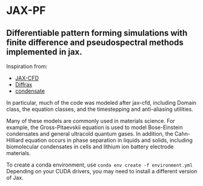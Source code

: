# JAX-PF
## Differentiable pattern forming simulations with finite difference and pseudospectral methods implemented in jax.

Inspiration from:
- [JAX-CFD](https://github.com/google/jax-cfd)
- [Diffrax](https://github.com/patrick-kidger/diffrax)
- [condensate](https://github.com/biswaroopmukherjee/condensate)

In particular, much of the code was modeled after jax-cfd, including Domain class, the equation classes, and the timestepping and anti-aliasing utilities.

Many of these models are commonly used in materials science. For example, the Gross-Pitaevskii equation is used to model Bose-Einstein condensates and general ultracold quantum gases. In addition, the Cahn-Hilliard equation occurs in phase separation in liquids and solids, including biomolecular condensates in cells and lithium ion battery electrode materials.

To create a conda environment, use `conda env create -f environment.yml`
Depending on your CUDA drivers, you may need to install a different version of Jax.
